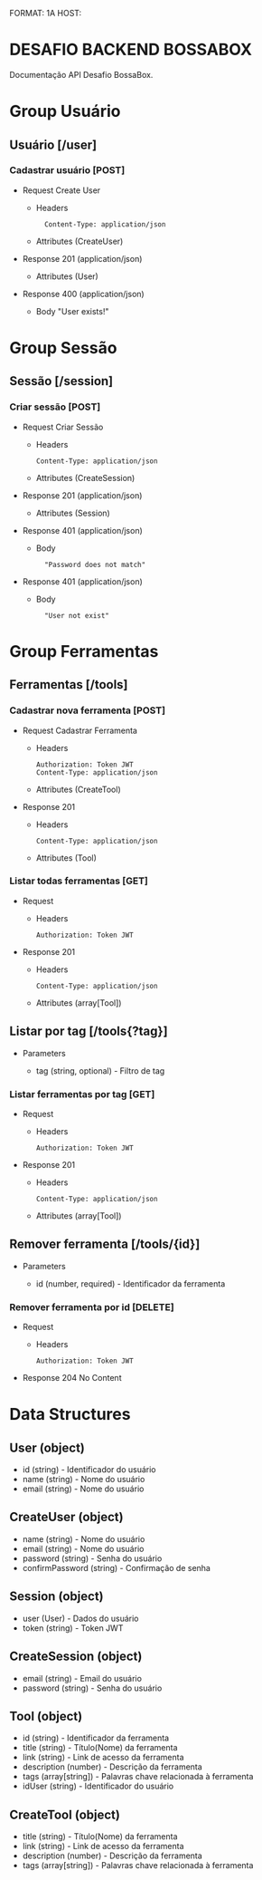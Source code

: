 FORMAT: 1A
HOST:

# DESAFIO BACKEND BOSSABOX

Documentação API Desafio BossaBox.

# Group Usuário

## Usuário [/user]

### Cadastrar usuário [POST]

- Request Create User

  - Headers

          Content-Type: application/json

  - Attributes (CreateUser)

* Response 201 (application/json)

  - Attributes (User)

* Response 400 (application/json)

  - Body
    "User exists!"

# Group Sessão

## Sessão [/session]

### Criar sessão [POST]

- Request Criar Sessão

  - Headers

        Content-Type: application/json

  - Attributes (CreateSession)

- Response 201 (application/json)

  - Attributes (Session)

- Response 401 (application/json)

  - Body

          "Password does not match"

- Response 401 (application/json)

  - Body

          "User not exist"

# Group Ferramentas

## Ferramentas [/tools]

### Cadastrar nova ferramenta [POST]

- Request Cadastrar Ferramenta

  - Headers

        Authorization: Token JWT
        Content-Type: application/json

  - Attributes (CreateTool)

- Response 201

  - Headers

        Content-Type: application/json

  - Attributes (Tool)

### Listar todas ferramentas [GET]

- Request

  - Headers

        Authorization: Token JWT

- Response 201

  - Headers

        Content-Type: application/json

  - Attributes (array[Tool])

## Listar por tag [/tools{?tag}]

- Parameters

  - tag (string, optional) - Filtro de tag

### Listar ferramentas por tag [GET]

- Request

  - Headers

        Authorization: Token JWT

- Response 201

  - Headers

        Content-Type: application/json

  - Attributes (array[Tool])

## Remover ferramenta [/tools/{id}]

- Parameters

  - id (number, required) - Identificador da ferramenta

### Remover ferramenta por id [DELETE]

- Request

  - Headers

        Authorization: Token JWT

- Response 204 No Content

# Data Structures

## User (object)

- id (string) - Identificador do usuário
- name (string) - Nome do usuário
- email (string) - Nome do usuário

## CreateUser (object)

- name (string) - Nome do usuário
- email (string) - Nome do usuário
- password (string) - Senha do usuário
- confirmPassword (string) - Confirmação de senha

## Session (object)

- user (User) - Dados do usuário
- token (string) - Token JWT

## CreateSession (object)

- email (string) - Email do usuário
- password (string) - Senha do usuário

## Tool (object)

- id (string) - Identificador da ferramenta
- title (string) - Título(Nome) da ferramenta
- link (string) - Link de acesso da ferramenta
- description (number) - Descrição da ferramenta
- tags (array[string]) - Palavras chave relacionada à ferramenta
- idUser (string) - Identificador do usuário

## CreateTool (object)

- title (string) - Título(Nome) da ferramenta
- link (string) - Link de acesso da ferramenta
- description (number) - Descrição da ferramenta
- tags (array[string]) - Palavras chave relacionada à ferramenta
